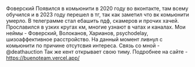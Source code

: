 Фоверский
Появился в комьюнити в 2020 году во вконтакте, там всему обучился и в 2023 году перешел в тг, так как заметил что вк комьюнити умерло. В телеграмме стал ебашить пдф, скамеров и прочих хачей.
Прославился в узких кругах км, многие узнают в чатах и каналах. Мои неймы - Фоверский, Волоканов, Харианов, psychodelay, шизоаффективное расстройство.
На данный момент ливнул с комьюнити по причине отсутсвия интереса.
Связь со мной - @deathauction
Так же кент открывает свою тиму. Подробнее на сайте - https://buenoteam.vercel.app/
